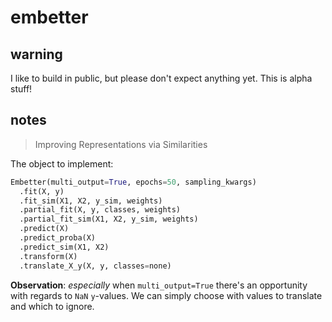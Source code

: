 # embetter

## warning 

I like to build in public, but please don't expect anything yet. This is alpha stuff!

## notes 

> Improving Representations via Similarities

The object to implement:

```python
Embetter(multi_output=True, epochs=50, sampling_kwargs)
  .fit(X, y)
  .fit_sim(X1, X2, y_sim, weights)
  .partial_fit(X, y, classes, weights)
  .partial_fit_sim(X1, X2, y_sim, weights)
  .predict(X)
  .predict_proba(X)
  .predict_sim(X1, X2)
  .transform(X)
  .translate_X_y(X, y, classes=none)
```

**Observation**: *especially* when `multi_output=True` there's an opportunity with regards to `NaN` `y`-values. We can simply choose with values to translate and which to ignore. 

